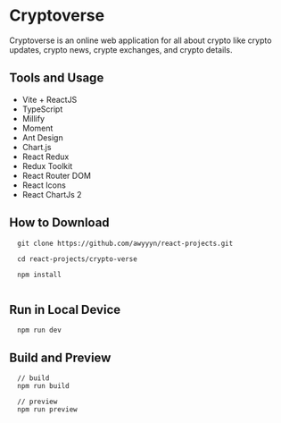 # Cryptoverse

Cryptoverse is an online web application for all about crypto like crypto updates, crypto news, crypte exchanges, and crypto details.

## Tools and Usage
- Vite + ReactJS
- TypeScript
- Millify
- Moment
- Ant Design
- Chart.js
- React Redux
- Redux Toolkit
- React Router DOM
- React Icons
- React ChartJs 2

## How to Download

```git
  git clone https://github.com/awyyyn/react-projects.git

  cd react-projects/crypto-verse

  npm install
  
```

## Run in Local Device
```git
  npm run dev 
```

## Build and Preview
```git
  // build
  npm run build

  // preview
  npm run preview
```
